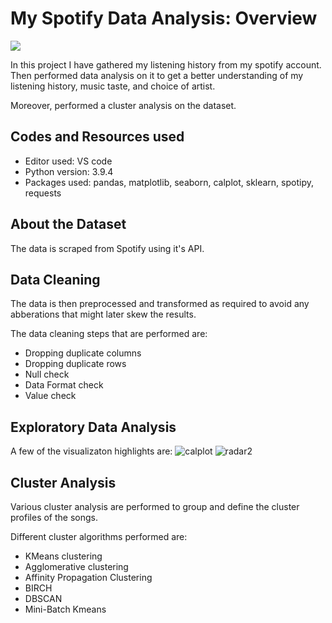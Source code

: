 # My Spotify Data Analysis: Overview

<img src="https://upload.wikimedia.org/wikipedia/commons/c/c5/Spotify_logo_with_color_system.gif">

In this project I have gathered my listening history from my spotify account. Then performed data analysis on it to get a better understanding of my listening history, music taste, and choice of artist.

Moreover, performed a cluster analysis on the dataset.

## Codes and Resources used

- Editor used: VS code
- Python version: 3.9.4
- Packages used: pandas, matplotlib, seaborn, calplot, sklearn, spotipy, requests

## About the Dataset

The data is scraped from Spotify using it's API.

## Data Cleaning

The data is then preprocessed and transformed as required to avoid any abberations that might later skew the results.

The data cleaning steps that are performed are:

- Dropping duplicate columns
- Dropping duplicate rows
- Null check
- Data Format check
- Value check

## Exploratory Data Analysis

A few of the visualizaton highlights are:
![calplot](https://user-images.githubusercontent.com/36094150/126072660-27c2e153-d977-4f79-b07d-c2533da2105f.PNG)
![radar2](https://user-images.githubusercontent.com/36094150/126072676-13fa4c0b-1566-458e-a349-5362cd0dc8ce.PNG)

## Cluster Analysis

Various cluster analysis are performed to group and define the cluster profiles of the songs.

Different cluster algorithms performed are:

- KMeans clustering
- Agglomerative clustering
- Affinity Propagation Clustering
- BIRCH
- DBSCAN
- Mini-Batch Kmeans
